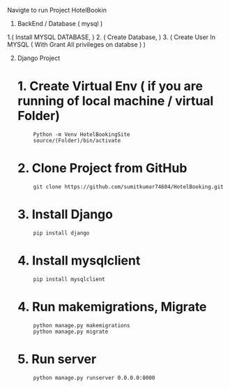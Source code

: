 Navigte to run Project HotelBookin

1. BackEnd / Database ( mysql )

  1.( Install MYSQL DATABASE, )
  2. ( Create Database, ) 
  3. ( Create User In MYSQL ( With Grant All privileges on databse ) )
   
2. Django Project 
    # 1. Create Virtual Env ( if you are running of local machine / virtual Folder)
            Python -m Venv HotelBookingSite
            source/(Folder)/bin/activate
    # 2. Clone Project from GitHub 
            git clone https://github.com/sumitkumar74604/HotelBooking.git
    # 3. Install Django
            pip install django
    # 4. Install mysqlclient
            pip install mysqlclient
    # 4. Run makemigrations, Migrate
            python manage.py makemigrations
            python manage.py migrate
    # 5. Run server
            python manage.py runserver 0.0.0.0:8000      
